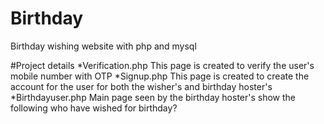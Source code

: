 # Birthday
Birthday wishing website with php and mysql

#Project details
    *Verification.php
        This page is created to verify the user's mobile number with OTP
    *Signup.php
        This page is created to create the account for the user for both the wisher's and birthday hoster's
    *Birthdayuser.php
        Main page seen by the birthday hoster's show the following 
            who have wished for birthday?
            